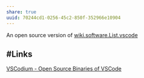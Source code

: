 ```yaml
---
share: true
uuid: 70244cd1-0256-45c2-850f-352966e10904
---
```


An open source version of [wiki.software.List.vscode](/undefined)

## #Links

[VSCodium - Open Source Binaries of VSCode](https://vscodium.com/)